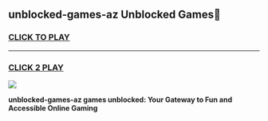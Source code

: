 
## unblocked-games-az Unblocked Games👋
<h3>
<a href="https://news.freeplayer.one?title=unblocked-games-az&ref=16F">CLICK TO PLAY</a></h3>
<hr>

<h3>
<a href="https://news.freeplayer.one?title=unblocked-games-az&ref=16F">CLICK 2 PLAY</a>
  
</h3>

<a href="https://news.freeplayer.one?title=unblocked-games-az&ref=16F/"><img src="https://clearcache.store/games.png"></a>


**unblocked-games-az games unblocked: Your Gateway to Fun and Accessible Online Gaming**
